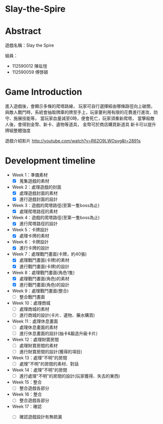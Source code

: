 # Slay-the-Spire


# Abstract

遊戲名稱：Slay the Spire

組員：
- 112590012 陳竑愷
- 112590059 傅啓碩

# Game Introduction

進入遊戲後，會顯示多條的爬塔路線，
玩家可自行選擇經由哪條路徑向上破關，
與敵人戰鬥時，系統會抽取牌庫的牌至手上，玩家要利用有限的花費進行進攻、防守、施展技能等，
當玩家血量減至0時，便會死亡，玩家須重新爬塔，
當擊殺敵人後，會得到金幣、新卡、遺物等道具，
金幣可於商店購買新道具
新卡可以提升牌組整體強度

遊戲介紹影片
http://youtube.com/watch?v=R62O9LWOsvg&t=2891s


# Development timeline

- Week 1：準備素材
  - [x] 蒐集遊戲的素材
- Week 2：處理遊戲的封面
  - [x] 處理遊戲封面的素材
  - [X] 進行遊戲封面的設計
- Week 3：遊戲的爬塔路徑(至第一隻boss為止)
  - [X] 處理爬塔路徑的素材
- Week 4：遊戲的爬塔路徑(至第一隻boss為止)
  - [X] 進行爬塔路徑的設計
- Week 5：卡牌設計
  - [X] 處理卡牌的素材
- Week 6：卡牌設計
  - [X] 進行卡牌的設計
- Week 7：處理戰鬥畫面(卡牌，約40張)
  - [X] 處理戰鬥畫面(卡牌)的素材
  - [X] 進行戰鬥畫面(卡牌)的設計
- Week 8：處理戰鬥畫面(角色1隻)
  - [X] 處理戰鬥畫面(角色)的素材
  - [X] 進行戰鬥畫面(角色)的設計
- Week 9：處理戰鬥畫面(整合)
  - [ ] 整合戰鬥畫面
- Week 10：處理商城
  - [ ] 處理商城的素材
  - [ ] 進行商城的設計(卡片、遺物、藥水購買)
- Week 11：處理休息畫面
  - [ ] 處理休息畫面的素材
  - [ ] 進行休息畫面的設計(抽卡&鍛造升級卡片)
- Week 12：處理財寶房間
  - [ ] 處理財寶房間的素材
  - [ ] 進行財寶房間的設計(獲得的項目)
- Week 13：處理"不明"的房間
  - [ ] 處理"不明"的房間的素材、對話
- Week 14：處理"不明"的房間
  - [ ] 進行處理"不明"的房間的設計(玩家獲得、失去的東西)
- Week 15：整合
  - [ ] 整合遊戲各部分
- Week 16：整合
  - [ ] 整合遊戲各部分
- Week 17：確認
  - [ ] 確認遊戲設計有無疏漏

